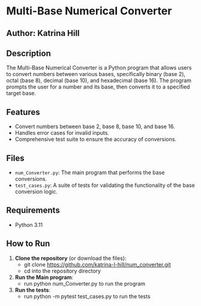 # Multi-Base Numerical Converter

## Author: Katrina Hill

## Description
The Multi-Base Numerical Converter is a Python program that allows users to convert numbers between various bases, specifically binary (base 2), octal (base 8), decimal (base 10), and hexadecimal (base 16). The program prompts the user for a number and its base, then converts it to a specified target base.

## Features
- Convert numbers between base 2, base 8, base 10, and base 16.
- Handles error cases for invalid inputs.
- Comprehensive test suite to ensure the accuracy of conversions.

## Files
- `num_Converter.py`: The main program that performs the base conversions.
- `test_cases.py`: A suite of tests for validating the functionality of the base conversion logic.

## Requirements
- Python 3.11

## How to Run
1. **Clone the repository** (or download the files):
   - git clone https://github.com/katrina-l-hill/num_converter.git
   - cd into the repository directory
2. **Run the Main program**:
   - run python num_Converter.py to run the program
3. **Run the tests**:
   - run python -m pytest test_cases.py to run the tests

